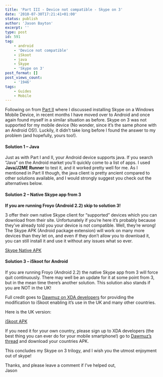 ```yaml
---
title: 'Part III - Device not compatible - Skype on 3'
date: '2010-07-30T17:21:41+01:00'
status: publish
author: 'Jason Bayton'
excerpt: ''
type: post
id: 591
tag:
    - android
    - 'Device not compatible'
    - iSkoot
    - java
    - Skype
    - 'Skype on 3'
post_format: []
post_views_count:
    - '1946'
tags:
    - Guides
    - Mobile
---
```

Following on from [Part II](/2010/03/part-ii-device-not-compatible-skype-on-3/) where I discussed installing Skype on a Windows Mobile Device, in recent months I have moved over to Android and once again found myself in a similar situation as before. Skype on 3 was not supported for my mobile device (No wonder, since it’s the same phone with an Android OS!). Luckily, it didn’t take long before I found the answer to my problem (and hopefully, yours too!).

#### Solution 1 – Java

Just as with Part I and II, your Android device supports java. If you search “Java” on the Android market you’ll quickly come to a list of apps. I used **Java/J2ME Runner** to test it, and it worked pretty well for me. As I mentioned in Part II though, the java client is pretty ancient compared to other solutions available, and I would strongly suggest you check out the alternatives below.

#### Solution 2 – Native Skype app from 3

**If you are running Froyo (Android 2.2) skip to solution 3!**

3 offer their own native Skype client for “supported” devices which you can download from their site. Unfortunately if you’re here it’s probably because they’ve already told you your device is not compatible. Well, they’re wrong! The Skype APK (Android package extension) will work on many more devices than they let on, and even if they don’t allow you to download it, you can still install it and use it without any issues what so ever.

[Skype Native APK](/download/Skype%20on%203%200.10.0.8.apk)  

#### Solution 3 – iSkoot for Android

If you are running Froyo (Android 2.2) the native Skype app from 3 will force quit continuously. There may well be an update for it at some point from 3, but in the mean time there’s another solution. This solution also stands if you are NOT in the UK!

Full credit goes to [Dawmuz on XDA developers](http://forum.xda-developers.com/showthread.php?t=715910) for providing the modification to iSkoot enabling it’s use in the UK and many other countries.

Here is the UK version:

[iSkoot APK](/download/iskootMod3UK.apk)  


If you need it for your own country, please sign up to XDA developers (the best thing you can ever do for your mobile smartphone!) go to [Dawmuz’s thread](http://forum.xda-developers.com/showthread.php?t=715910) and download your countries APK.

This concludes my Skype on 3 trilogy, and I wish you the utmost enjoyment out of skype!

Thanks, and please leave a comment if I’ve helped out,  
Jason